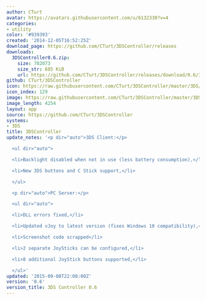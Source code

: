 ```yaml
---
author: CTurt
avatar: https://avatars.githubusercontent.com/u/6132330?v=4
categories:
- utility
color: '#939393'
created: '2014-12-05T16:52:25Z'
download_page: https://github.com/CTurt/3DSController/releases
downloads:
  3DSController0.6.zip:
    size: 702073
    size_str: 685 KiB
    url: https://github.com/CTurt/3DSController/releases/download/0.6/3DSController0.6.zip
github: CTurt/3DSController
icon: https://raw.githubusercontent.com/CTurt/3DSController/master/3DS/cxi/icon48x48.png
icon_index: 129
image: https://raw.githubusercontent.com/CTurt/3DSController/master/3DS/cxi/banner.png
image_length: 4254
layout: app
source: https://github.com/CTurt/3DSController
systems:
- 3DS
title: 3DSController
update_notes: '<p dir="auto">3DS Client:</p>

  <ul dir="auto">

  <li>Backlight disabled when not in use (less battery consumption),</li>

  <li>New 3DS buttons and C Stick support,</li>

  </ul>

  <p dir="auto">PC Server:</p>

  <ul dir="auto">

  <li>DLL errors fixed,</li>

  <li>Updated vJoy to latest version (fixes Windows 10 compatibility),</li>

  <li>Screenshot code scrapped</li>

  <li>2 separate JoySticks can be configured,</li>

  <li>8 additional JoyStick buttons supported,</li>

  </ul>'
updated: '2015-09-08T22:08:00Z'
version: '0.6'
version_title: 3DS Controller 0.6
---
```

